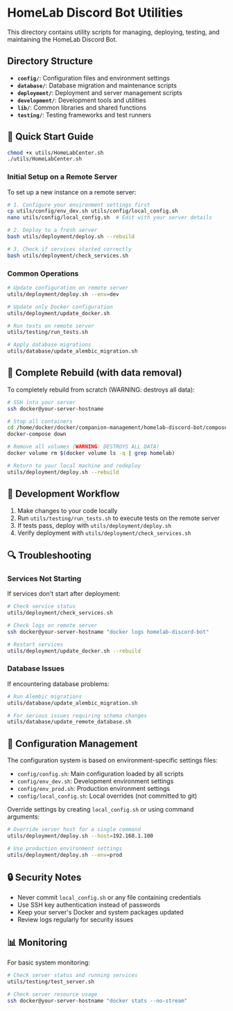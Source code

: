 # HomeLab Discord Bot Utilities

This directory contains utility scripts for managing, deploying, testing, and maintaining the HomeLab Discord Bot.

## Directory Structure

- **`config/`**: Configuration files and environment settings
- **`database/`**: Database migration and maintenance scripts
- **`deployment/`**: Deployment and server management scripts
- **`development/`**: Development tools and utilities
- **`lib/`**: Common libraries and shared functions
- **`testing/`**: Testing frameworks and test runners

## 🚀 Quick Start Guide

```bash
chmod +x utils/HomeLabCenter.sh
./utils/HomeLabCenter.sh
```

### Initial Setup on a Remote Server

To set up a new instance on a remote server:

```bash
# 1. Configure your environment settings first
cp utils/config/env_dev.sh utils/config/local_config.sh
nano utils/config/local_config.sh  # Edit with your server details

# 2. Deploy to a fresh server
bash utils/deployment/deploy.sh --rebuild

# 3. Check if services started correctly
bash utils/deployment/check_services.sh
```

### Common Operations

```bash
# Update configuration on remote server
utils/deployment/deploy.sh --env=dev

# Update only Docker configuration
utils/deployment/update_docker.sh

# Run tests on remote server
utils/testing/run_tests.sh

# Apply database migrations
utils/database/update_alembic_migration.sh
```

## 🔄 Complete Rebuild (with data removal)

To completely rebuild from scratch (WARNING: destroys all data):

```bash
# SSH into your server
ssh docker@your-server-hostname

# Stop all containers
cd /home/docker/docker/companion-management/homelab-discord-bot/compose
docker-compose down

# Remove all volumes (WARNING: DESTROYS ALL DATA)
docker volume rm $(docker volume ls -q | grep homelab)

# Return to your local machine and redeploy
utils/deployment/deploy.sh --rebuild
```

## 🔨 Development Workflow

1. Make changes to your code locally
2. Run `utils/testing/run_tests.sh` to execute tests on the remote server
3. If tests pass, deploy with `utils/deployment/deploy.sh`
4. Verify deployment with `utils/deployment/check_services.sh`

## 🔍 Troubleshooting

### Services Not Starting

If services don't start after deployment:

```bash
# Check service status
utils/deployment/check_services.sh

# Check logs on remote server
ssh docker@your-server-hostname "docker logs homelab-discord-bot"

# Restart services
utils/deployment/update_docker.sh --rebuild
```

### Database Issues

If encountering database problems:

```bash
# Run Alembic migrations
utils/database/update_alembic_migration.sh

# For serious issues requiring schema changes
utils/database/update_remote_database.sh
```

## 📝 Configuration Management

The configuration system is based on environment-specific settings files:

- `config/config.sh`: Main configuration loaded by all scripts
- `config/env_dev.sh`: Development environment settings
- `config/env_prod.sh`: Production environment settings
- `config/local_config.sh`: Local overrides (not committed to git)

Override settings by creating `local_config.sh` or using command arguments:

```bash
# Override server host for a single command
utils/deployment/deploy.sh --host=192.168.1.100

# Use production environment settings
utils/deployment/deploy.sh --env=prod
```

## 🔒 Security Notes

- Never commit `local_config.sh` or any file containing credentials
- Use SSH key authentication instead of passwords
- Keep your server's Docker and system packages updated
- Review logs regularly for security issues

## 📊 Monitoring

For basic system monitoring:

```bash
# Check server status and running services
utils/testing/test_server.sh

# Check server resource usage
ssh docker@your-server-hostname "docker stats --no-stream"
``` 